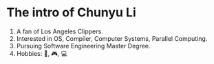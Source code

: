 # The intro of Chunyu Li

1. A fan of Los Angeles Clippers.
2. Interested in OS, Compiler, Computer Systems, Parallel Computing.
3. Pursuing Software Engineering Master Degree.
4. Hobbies: :basketball:, :video_game:, :computer:
